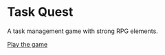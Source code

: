 # Task Quest
A task management game with strong RPG elements.

[Play the game](https://vivianeasley.github.io/task-quest)
